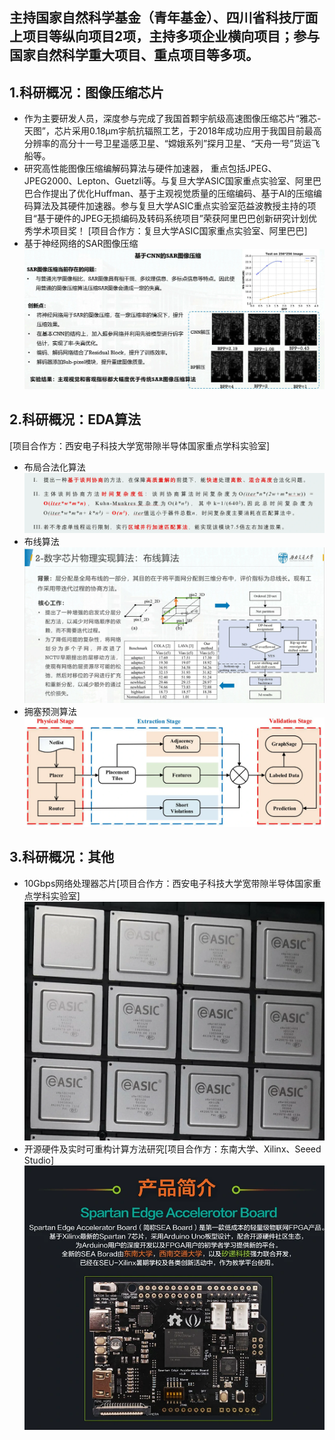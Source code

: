 主持国家自然科学基金（青年基金）、四川省科技厅面上项目等纵向项目2项，主持多项企业横向项目；参与国家自然科学重大项目、重点项目等多项。
---

1.科研概况：图像压缩芯片
---
- 作为主要研发人员，深度参与完成了我国首颗宇航级高速图像压缩芯片“雅芯-天图”，芯片采用0.18μm宇航抗辐照工艺，于2018年成功应用于我国目前最高分辨率的高分十一号卫星遥感卫星、“嫦娥系列”探月卫星、“天舟一号”货运飞船等。
- 研究高性能图像压缩编解码算法与硬件加速器， 重点包括JPEG、JPEG2000、Lepton、Guetzli等。与复旦大学ASIC国家重点实验室、阿里巴巴合作提出了优化Huffman、基于主观视觉质量的压缩编码、基于AI的压缩编码算法及其硬件加速器。参与复旦大学ASIC重点实验室范益波教授主持的项目“基于硬件的JPEG无损编码及转码系统项目”荣获阿里巴巴创新研究计划优秀学术项目奖！ [项目合作方：复旦大学ASIC国家重点实验室、阿里巴巴]
- 基于神经网络的SAR图像压缩
![实例图片](./SAR_compression.webp)

2.科研概况：EDA算法
---
[项目合作方：西安电子科技大学宽带隙半导体国家重点学科实验室]
- 布局合法化算法
![实例图片](./leg.webp)
- 布线算法  
![实例图片](./EDA_layer_assignment.webp)
- 拥塞预测算法
![实例图片](./congestion.webp)

3.科研概况：其他
---
- 10Gbps网络处理器芯片[项目合作方：西安电子科技大学宽带隙半导体国家重点学科实验室]
![实例图片](./NP.webp)
- 开源硬件及实时可重构计算方法研究[项目合作方：东南大学、Xilinx、Seeed Studio]  
![实例图片](./sea.webp)



